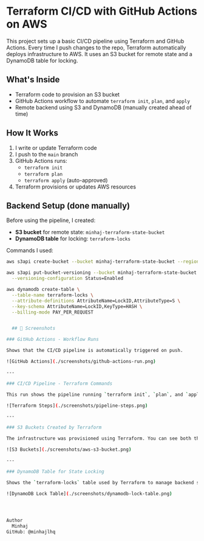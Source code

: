 # Terraform CI/CD with GitHub Actions on AWS

This project sets up a basic CI/CD pipeline using Terraform and GitHub Actions. Every time I push changes to the repo, Terraform automatically deploys infrastructure to AWS. It uses an S3 bucket for remote state and a DynamoDB table for locking.

## What's Inside

- Terraform code to provision an S3 bucket
- GitHub Actions workflow to automate `terraform init`, `plan`, and `apply`
- Remote backend using S3 and DynamoDB (manually created ahead of time)

## How It Works

1. I write or update Terraform code
2. I push to the `main` branch
3. GitHub Actions runs:
   - `terraform init`
   - `terraform plan`
   - `terraform apply` (auto-approved)
4. Terraform provisions or updates AWS resources

## Backend Setup (done manually)

Before using the pipeline, I created:

- **S3 bucket** for remote state: `minhaj-terraform-state-bucket`
- **DynamoDB table** for locking: `terraform-locks`

Commands I used:

```bash
aws s3api create-bucket --bucket minhaj-terraform-state-bucket --region us-east-1

aws s3api put-bucket-versioning --bucket minhaj-terraform-state-bucket \
  --versioning-configuration Status=Enabled

aws dynamodb create-table \
  --table-name terraform-locks \
  --attribute-definitions AttributeName=LockID,AttributeType=S \
  --key-schema AttributeName=LockID,KeyType=HASH \
  --billing-mode PAY_PER_REQUEST


  ## 📸 Screenshots

### GitHub Actions - Workflow Runs

Shows that the CI/CD pipeline is automatically triggered on push.

![GitHub Actions](./screenshots/github-actions-run.png)

---

### CI/CD Pipeline - Terraform Commands

This run shows the pipeline running `terraform init`, `plan`, and `apply` through GitHub Actions.

![Terraform Steps](./screenshots/pipeline-steps.png)

---

### S3 Buckets Created by Terraform

The infrastructure was provisioned using Terraform. You can see both the main S3 bucket and the backend state bucket created in AWS.

![S3 Buckets](./screenshots/aws-s3-bucket.png)

---

### DynamoDB Table for State Locking

Shows the `terraform-locks` table used by Terraform to manage backend state locking.

![DynamoDB Lock Table](./screenshots/dynamodb-lock-table.png)




Author
  Minhaj
GitHub: @minhajlhq